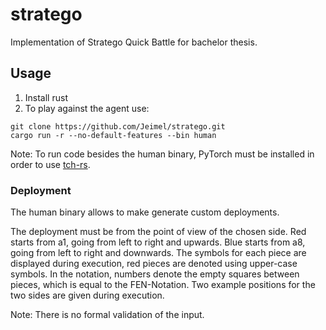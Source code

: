 # stratego

Implementation of Stratego Quick Battle for bachelor thesis.

## Usage

1. Install rust
2. To play against the agent use:

```shell
git clone https://github.com/Jeimel/stratego.git
cargo run -r --no-default-features --bin human
```

Note: To run code besides the human binary, PyTorch must be installed in order to use [tch-rs](https://github.com/LaurentMazare/tch-rs).

### Deployment

The human binary allows to make generate custom deployments.

The deployment must be from the point of view of the chosen side. Red starts from a1, going from left to right and upwards. Blue starts from a8, going from left to right and downwards. The symbols for each piece are displayed during execution, red pieces are denoted using upper-case symbols. In the notation, numbers denote the empty squares between pieces, which is equal to the FEN-Notation. Two example positions for the two sides are given during execution.

Note: There is no formal validation of the input.
